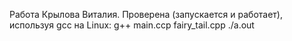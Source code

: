 Работа Крылова Виталия. Проверена (запускается и работает), используя gcc на Linux:
  g++ main.ccp fairy_tail.cpp
  ./a.out
